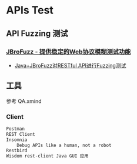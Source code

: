 # APIs Test

## API Fuzzing 测试
### [JBroFuzz - 提供稳定的Web协议模糊测试功能](https://www.owasp.org/index.php/JBroFuzz)
* [Java+JBroFuzz对RESTful API进行Fuzzing测试](https://www.cnblogs.com/zelat/p/5389991.html)

## 工具
参考 QA.xmind

### Client
```md
Postman
REST Client
Insomnia
	Debug APIs like a human, not a robot
Restbird
Wisdom rest-client Java GUI 应用
```

